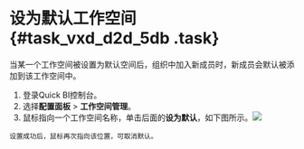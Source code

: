 # 设为默认工作空间 {#task_vxd_d2d_5db .task}

当某一个工作空间被设置为默认空间后，组织中加入新成员时，新成员会默认被添加到该工作空间中。

1.  登录Quick BI控制台。 
2.  选择**配置面板** \> **工作空间管理**。 
3.   鼠标指向一个工作空间名称，单击后面的**设为默认**，如下图所示。![](http://static-aliyun-doc.oss-cn-hangzhou.aliyuncs.com/assets/img/9161/15560097261129_zh-CN.png)

 

    设置成功后，鼠标再次指向该位置，可取消默认。


